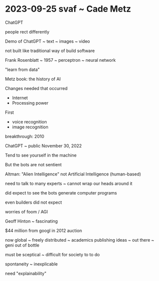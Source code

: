 # 2023-09-25 svaf ~ Cade Metz

ChatGPT

people rect differently

Demo of ChatGPT ~ text ~ images ~ video

not built like traditional way of build software

Frank Rosenblatt ~ 1957 ~ perceptron ~ neural network

"learn from data"

Metz book: the history of AI

Changes needed that occurred

* Internet
* Processing power

First

* voice recognition
* image recognition

breakthrough: 2010

ChatGPT ~ public November 30, 2022

Tend to see yourself in the machine

But the bots are not sentient

Altman: "Alien Intelligence" not Artificial Intelligence (human-based)

need to talk to many experts ~ cannot wrap our heads around it

did expect to see the bots generate computer programs

even builders did not expect

worries of foom / AGI

Geoff Hinton ~ fascinating

$44 million from googl in 2012 auction

now global ~ freely distributed ~ academics publishing ideas ~ out there ~ geni out of bottle

must be sceptical ~ difficult for society to to do

spontaneity ~ inexplicable

need "explainability"


